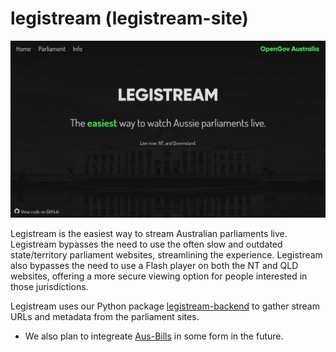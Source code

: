 # legistream (legistream-site)

![Legistream Screenshot](/gh-images/f11-ss.png)

Legistream is the easiest way to stream Australian parliaments live. Legistream bypasses the need to use the often slow and outdated state/territory parliament websites, streamlining the experience. Legistream also bypasses the need to use a Flash player on both the NT and QLD websites, offering a more secure viewing option for people interested in those jurisdictions.

Legistream uses our Python package [legistream-backend](https://github.com/OpenGovAus/legistream-backend) to gather stream URLs and metadata from the parliament sites.

- We also plan to integreate [Aus-Bills](https://github.com/OpenGovAus/Aus-Bills) in some form in the future.